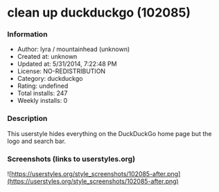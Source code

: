 # clean up duckduckgo (102085)

### Information
- Author: lyra / mountainhead (unknown)
- Created at: unknown
- Updated at: 5/31/2014, 7:22:48 PM
- License: NO-REDISTRIBUTION
- Category: duckduckgo
- Rating: undefined
- Total installs: 247
- Weekly installs: 0


### Description
This userstyle hides everything on the DuckDuckGo home page but the logo and search bar.


### Screenshots (links to userstyles.org)
![https://userstyles.org/style_screenshots/102085-after.png](https://userstyles.org/style_screenshots/102085-after.png)


